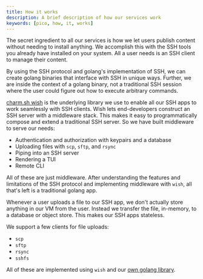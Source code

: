 ```yaml
---
title: How it works
description: A brief description of how our services work
keywords: [pico, how, it, works]
---
```


The secret ingredient to all our services is how we let users publish content
without needing to install anything. We accomplish this with the SSH tools you
already have installed on your system. All a user needs is an SSH client to
manage their content.

By using the SSH protocol and golang's implementation of SSH, we can create
golang binaries that interface with SSH in unique ways. Further, we are inside
the context of a golang binary, not a traditional SSH session where the user
could figure out how to execute arbitrary commands.

[charm.sh wish](https://github.com/charmbracelet/wish) is the underlying library
we use to enable all our SSH apps to work seamlessly with SSH clients. Wish lets
end-developers construct an SSH server with a middleware stack. This makes it
easy to programmatically compose and extend a traditional SSH server. So we have
built middleware to serve our needs:

- Authentication and authorization with keypairs and a database
- Uploading files with `scp`, `sftp`, and `rsync`
- Piping into an SSH server
- Rendering a TUI
- Remote CLI

All of these are just middleware. After understanding the features and
limitations of the SSH protocol and implementing middleware with `wish`, all
that's left is a traditional golang app.

Whenever a user uploads a file to our SSH app, we don't actually store anything
in our VM from the user. Instead we transfer the file, in-memory, to a database
or object store. This makes our SSH apps stateless.

We support a few clients for file uploads:

- `scp`
- `sftp`
- `rsync`
- `sshfs`

All of these are implemented using `wish` and our
[own golang library](https://github.com/picosh/send).
